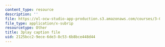 ```yaml
---
content_type: resource
description: ''
file: https://ol-ocw-studio-app-production.s3.amazonaws.com/courses/3-091sc-introduction-to-solid-state-chemistry-fall-2010/2125bcc29ece6de38c536b8bce448d44_K30HeE8fEq8.srt
file_type: application/x-subrip
resourcetype: Other
title: 3play caption file
uid: 2125bcc2-9ece-6de3-8c53-6b8bce448d44
---
```

